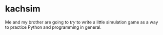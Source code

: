 # kachsim
Me and my brother are going to *try* to write a little simulation game as a way to practice Python and programming in general.
